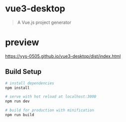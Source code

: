 # vue3-desktop

> A Vue.js project generator

# preview

https://yys-0505.github.io/vue3-desktop/dist/index.html

## Build Setup

``` bash
# install dependencies
npm install

# serve with hot reload at localhost:3000
npm run dev

# build for production with minification
npm run build
```